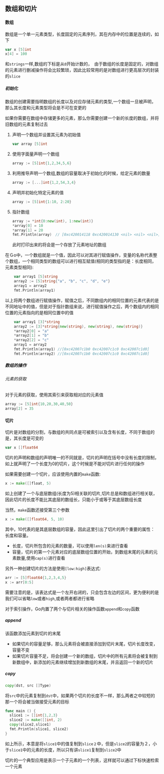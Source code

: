 ## 数组和切片

#### 数组
数组是一个单一元素类型，长度固定的元素序列，其在内存中的位置是连续的，如下

```go
var x [5]int
x[4] = 100
```

和`strings`一样,数组的下标是从`0`开始计数的，　由于数组的长度是固定的，对数组的元素进行删减操作将会比较繁琐，因此比较常用的是对数组进行更高层次的封装的`slice`

##### 初始化
数组的创建需要指明数组的长度以及对应存储元素的类型,一个数组一旦被声明，那么其长度和元素类型将会是不可在变更的

如果你需要在数组中存储更多的元素，那么你需要创建一个新的长度的数组，并将旧数组的元素复制过去

1. 声明一个数组并设置其元素为初始值

   ```go
   var array [5]int
   ```

2. 使用字面量声明一个数组

   ```go
   array := [5]int{1,2,34,5,6}
   ```

3. 利用推导声明一个数组,数组的容量取决于初始化的时候，给定元素的数量

   ```go
   array := [...]int{1,2,54,3,4}
   ```

4. 声明并初始化特定元素的值

   ```go
   array := [5]int{1:10, 2:20}
   ```
5. 指针数组

   ```go
   array := *int{0:new(int), 1:new(int)}
   *array[0] = 10
   *array[1] = 20
   fmt.Println(array)　// [0xc420014118 0xc420014130 <nil> <nil> <nil>]
   ```

   此时打印出来的将会是一个存放了元素地址的数组



在Ｇo中，一个数组就是一个值，因此可以对其进行赋值操作，变量的名称代表整个数组，一个相同类型的数组可以进行相互赋值(相同的类型指的是：长度相同，元素类型相同):

```go
	var array1 [5]string
	array2 := [5]string{"a", "b", "c", "d", "e"}
	array1 = array2
	fmt.Println(array1)
```

以上将两个数组进行赋值操作，赋值之后，不同数组内的相同位置的元素代表的是不同地址中的值，但是对于指针数组来说，进行赋值操作之后，两个数组内的相同位置的元素指向的是相同位置中的值

```go
	var array1 [3]*string
	array2 := [3]*string{new(string), new(string), new(string)}
	*array2[0] = "a"
	*array2[1] = "b"
	*array2[2] = "c"
	array1 = array2
	fmt.Println(array1) //[0xc42007c1b0 0xc42007c1c0 0xc42007c1d0]
	fmt.Println(array2) //[0xc42007c1b0 0xc42007c1c0 0xc42007c1d0]
```


##### 数组的操作

###### 元素的获取

对于元素的获取，使用其索引来获取相对应的元素值

```go
array := [5]int{10,20,30,40,50}
array[2] = 35
```


#### 切片

切片是对数组的分割，与数组的共同点是可被索引以及含有长度，不同于数组的是，其长度是可变的

```go
var x []float64
```

切片的声明和数组的声明唯一的不同就是，切片的声明在括号中没有长度的限制，如上就声明了一个长度为0的切片，这个时候是不能对切片进行任何的操作

如果需要创建一个切片，应该使用内置的`make`函数:

```go
x := make([]float, 5)
```

如上创建了一个与底层数组(长度为5)相关联的切片,切片总是和数组进行相关联，因此切片的长度不能比其底层的数组长，只能小于或等于其底层数组长度

当然，`make`函数还接受第三个参数

```go
x := make([]float64, 5, 10)
```

其中，10代表的是其底层数组的容量，因此这里引出了切片的两个重要的属性：长度和容量。

- 长度，切片所包含的元素的数量，可以使用`len(s)`来进行查看
- 容量，切片的第一个元素对应的底层数组位置的开始，到数组末尾的元素的元素数量,使用`cap(s)`进行查看

另外一种创建切片的方法是使用`[low:high]`表达式:

```go
arr := [5]float64{1,2,3,4,5}
x := arr[0:5]
```

需要注意的是，该表达式是一个左开右闭的，只会包含左边的区间，更为便利的是我们可以省略`low`或者`high`,或者两者都进行省略

对于索引操作，Go内置了两个与切片相关的操作函数`append`和`copy`函数

##### append

该函数添加元素到切片的末尾

- 如果切片的容量足够，那么元素将会被直接添加到切片末尾，切片长度改变，容量不变
- 如果切片容量不足，将会创建一个新的数组，切片中的所有元素将会被复制到新数组中，新添加的元素继续增加到新数组的末尾，并且返回一个新的切片

##### copy

```go
copy(dst, src []Type)
```

将`src`中的元素复制到`dst`中，如果两个切片的长度不一样，那么两者之中较短的那一个将会被当做接受元素的目标

```go
func main () {
  slice1 := []int{1,2,3}
  slice2 := make([]int, 2)
  copy(slice2,slice1)
  fmt.Println(slice1, slice2)
}
```

如上所示，本意是将`slice1`中的值复制到`slice２`中，但是`slice2`的容量为２，小于`slice1`中的元素的长度，所以只有讲`slice1`复制到`slice2`中

切片的一个典型应用是表示一个子元素的一个列表，这样就可以通过下标快速检索一个元素





